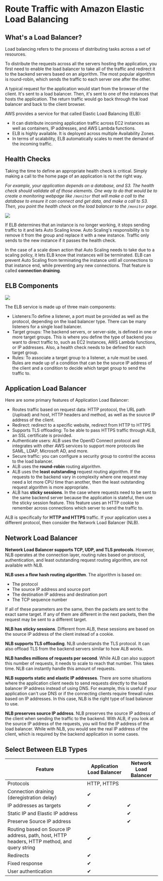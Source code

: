 # Route Traffic with Amazon Elastic Load Balancing

## What's a Load Balancer?

Load balancing refers to the process of distributing tasks across a set of resources.

To distribute the requests across all the servers hosting the application, you first need to enable the load balancer to take all of the traffic and redirect it to the backend servers based on an algorithm. The most popular algorithm is round-robin, which sends the traffic to each server one after the other.

A typical request for the application would start from the browser of the client. It's sent to a load balancer. Then, it's sent to one of the instances that hosts the application. The return traffic would go back through the load balancer and back to the client browser.

AWS provides a service for that called Elastic Load Balancing (ELB):
- It can distribute incoming application traffic across EC2 instances as well as containers, IP addresses, and AWS Lambda functions.
- ELB is highly available. It is deployed across multiple Availability Zones.
- In terms of scalability, ELB automatically scales to meet the demand of the incoming traffic.


## Health Checks

Taking the time to define an appropriate health check is critical. Simply making a call to the home page of an application is not the right way.

*For example, your application depends on a database, and S3. The health check should validate all of those elements. One way to do that would be to create a monitoring webpage like `/monitor` that will make a call to the database to ensure it can connect and get data, and make a call to S3. Then, you point the health check on the load balancer to the `/monitor` page.*

![](https://d3c33hcgiwev3.cloudfront.net/imageAssetProxy.v1/HAix_5anRTiIsf-WpyU4Ew_399d176189a7467795b6ffb2847106e8_healthCheck.jpeg?expiry=1663286400000&hmac=TTQDRpVHvow2ZrHkSQdkXCqxswT14JrFduZpQTZKUac)

If ELB determines that an instance is no longer working, it stops sending traffic to it and lets Auto Scaling know. Auto Scaling's responsibility is to remove it from the group and replace it with a new instance. Traffic only sends to the new instance if it passes the health check.

In the case of a scale down action that Auto Scaling needs to take due to a scaling policy, it lets ELB know that instances will be terminated. ELB can prevent Auto Scaling from terminating the instance until all connections to that instance end, while preventing any new connections. That feature is called **connection draining**.


## ELB Components

![](https://d3c33hcgiwev3.cloudfront.net/imageAssetProxy.v1/scrYrLhfRsKK2Ky4X1bC6g_4889070edee34d2aa217a6d24f23243a_ELB.jpeg?expiry=1663286400000&hmac=ucpDTmzZW5ZmlORfxsBs9O0dpD8at1iQDnTrOsU8Qro)

The ELB service is made up of three main components:

- Listeners:To define a listener, a port must be provided as well as the protocol, depending on the load balancer type. There can be many listeners for a single load balancer.
- Target groups: The backend servers, or server-side, is defined in one or more target groups. This is where you define the type of backend you want to direct traffic to, such as EC2 Instances, AWS Lambda functions, or IP addresses. Also, a health check needs to be defined for each target group.
- Rules: To associate a target group to a listener, a rule must be used. Rules are made up of a condition that can be the source IP address of the client and a condition to decide which target group to send the traffic to.


## Application Load Balancer

Here are some primary features of Application Load Balancer:

- Routes traffic based on request data: HTTP protocol, the URL path (/upload) and host, HTTP headers and method, as well as the source IP address of the client.
- Redirect: redirect to a specific website, redirect from HTTP to HTTPS
- Supports TLS offloading: To be able to pass HTTPS traffic through ALB, an SSL certificate is provided.
- Authenticate users: ALB uses the OpenID Connect protocol and integrates with other AWS services to support more protocols like SAML, LDAP, Microsoft AD, and more.
- Secure traffic: you can configure a security group to control the access to the load balancer.
- ALB uses the **round-robin** routing algorithm.
- ALB uses the **least outstanding** request routing algorithm. If the requests to the backend vary in complexity where one request may need a lot more CPU time than another, then the least outstanding request algorithm is more appropriate.
- ALB has **sticky sessions**. In the case where requests need to be sent to the same backend server because the application is stateful, then use the sticky session feature. This feature uses an HTTP cookie to remember across connections which server to send the traffic to.

ALB is specifically for **HTTP and HTTPS** traffic. If your application uses a different protocol, then consider the Network Load Balancer (NLB).


## Network Load Balancer

**Network Load Balancer supports TCP, UDP, and TLS protocols**. However, NLB operates at the connection layer, routing rules based on protocol, authentication, and least outstanding request routing algorithm, are not available with NLB.

**NLB uses a flow hash routing algorithm**. The algorithm is based on:
- The protocol
- The source IP address and source port
- The destination IP address and destination port
- The TCP sequence number

If all of these parameters are the same, then the packets are sent to the exact same target. If any of them are different in the next packets, then the request may be sent to a different target.

**NLB has sticky sessions**. Different from ALB, these sessions are based on the source IP address of the client instead of a cookie.

**NLB supports TLS offloading**. NLB understands the TLS protocol. It can also offload TLS from the backend servers similar to how ALB works.

**NLB handles millions of requests per second**. While ALB can also support this number of requests, it needs to scale to reach that number. This takes time. NLB can instantly handle this amount of requests.

**NLB supports static and elastic IP addresses**. There are some situations where the application client needs to send requests directly to the load balancer IP address instead of using DNS. For example, this is useful if your application can't use DNS or if the connecting clients require firewall rules based on IP addresses. In this case, NLB is the right type of load balancer to use.

**NLB preserves source IP address**. NLB preserves the source IP address of the client when sending the traffic to the backend. With ALB, if you look at the source IP address of the requests, you will find the IP address of the load balancer. While with NLB, you would see the real IP address of the client, which is required by the backend application in some cases. 

## Select Between ELB Types

| Feature | Application Load Balancer | Network Load Balancer |
|---|---|---|
| Protocols | HTTP, HTTPS |  |
| Connection draining (deregistration delay) | ✔ |  |
| IP addresses as targets | ✔ | ✔ |
| Static IP and Elastic IP address |  | ✔ |
| Preserve Source IP address |  | ✔ |
| Routing based on Source IP address, path, host, HTTP headers, HTTP method, and query string | ✔ |  |
| Redirects | ✔ |  |
| Fixed response | ✔ |  |
| User authentication | ✔ |  |
